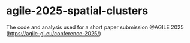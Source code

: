 # agile-2025-spatial-clusters
The code and analysis used for a short paper submission @AGILE 2025 (https://agile-gi.eu/conference-2025/)
